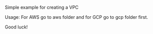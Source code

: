 Simple example for creating a VPC

Usage:
For AWS go to aws folder and for GCP go to gcp folder first.

Good luck!
